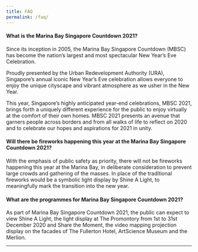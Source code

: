 ```yaml
---
title: FAQ
permalink: /faq/
---
```


#### What is the Marina Bay Singapore Countdown 2021?

Since its inception in 2005, the Marina Bay Singapore Countdown (MBSC) has become the nation’s largest and most spectacular New Year’s Eve Celebration. 

Proudly presented by the Urban Redevelopment Authority (URA), Singapore’s annual iconic New Year’s Eve celebration allows everyone to enjoy the unique cityscape and vibrant atmosphere as we usher in the New Year. 

This year, Singapore’s highly anticipated year-end celebrations, MBSC 2021, brings forth a uniquely different experience for the public to enjoy virtually at the comfort of their own homes. MBSC 2021 presents an avenue that garners people across borders and from all walks of life to reflect on 2020 and to celebrate our hopes and aspirations for 2021 in unity.

#### Will there be fireworks happening this year at the Marina Bay Singapore Countdown 2021?

With the emphasis of public safety as priority, there will not be fireworks happening this year at the Marina Bay, in deliberate consideration to prevent large crowds and gathering of the masses. In place of the traditional fireworks would be a symbolic light display by Shine A Light, to meaningfully mark the transition into the new year. 

#### What are the programmes for Marina Bay Singapore Countdown 2021?

As part of Marina Bay Singapore Countdown 2021, the public can expect to view Shine A Light, the light display at The Promontory from 1st to 31st December 2020 and Share the Moment, the video mapping projection display on the facades of The Fullerton Hotel, ArtScience Museum and the Merlion.

---
